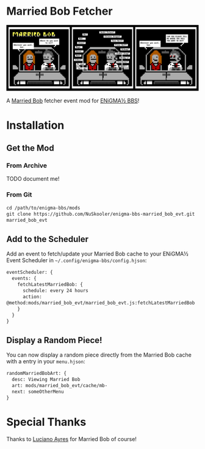 # Married Bob Fetcher
![Married Bob](https://raw.githubusercontent.com/NuSkooler/enigma-bbs-married_bob_evt/master/mb.png)

A [Married Bob](http://marriedbob.tumblr.com/) fetcher event mod for [ENiGMA½ BBS](https://github.com/NuSkooler/enigma-bbs)!

# Installation
## Get the Mod
### From Archive
TODO document me!

### From Git

    cd /path/to/enigma-bbs/mods
    git clone https://github.com/NuSkooler/enigma-bbs-married_bob_evt.git married_bob_evt


## Add to the Scheduler
Add an event to fetch/update your Married Bob cache to your ENiGMA½ Event Scheduler in `~/.config/enigma-bbs/config.hjson`:

```hjson
eventScheduler: {
  events: {
    fetchLatestMarriedBob: {
      schedule: every 24 hours
      action: @method:mods/married_bob_evt/married_bob_evt.js:fetchLatestMarriedBob
    }
  }
}
```

## Display a Random Piece!
You can now display a random piece directly from the Married Bob cache with a entry in your `menu.hjson`:

```hjson
randomMarriedBobArt: {
  desc: Viewing Married Bob
  art: mods/married_bob_evt/cache/mb-
  next: someOtherMenu
}
```

# Special Thanks
Thanks to [Luciano Ayres](https://github.com/lucianoayres/married-bob-ansi-art-comic) for Married Bob of course!
